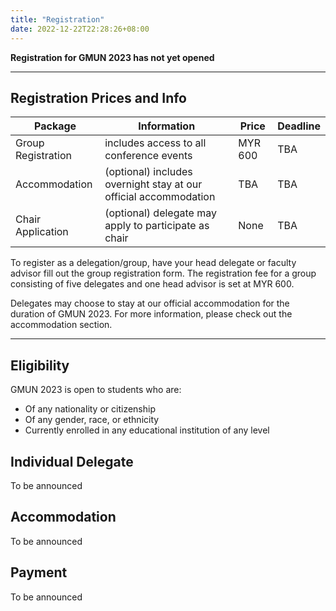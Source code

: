 ```yaml
---
title: "Registration"
date: 2022-12-22T22:28:26+08:00
---
```


**Registration for GMUN 2023 has not yet opened**

---

## Registration Prices and Info

<div class="registertable">

| Package            | Information                                                      | Price   | Deadline |
|--------------------|------------------------------------------------------------------|---------|----------|
| Group Registration | includes access to all conference events                         | MYR 600 | TBA      |
| Accommodation      | (optional) includes overnight stay at our official accommodation | TBA     | TBA      |
| Chair Application  | (optional) delegate may apply to participate as chair            | None    | TBA      |

</div>

To register as a delegation/group, have your head delegate or faculty advisor fill out the group registration form. The registration fee for a group consisting of five delegates and one head advisor is set at MYR 600.

Delegates may choose to stay at our official accommodation for the duration of GMUN 2023. For more information, please check out the accommodation section. 

---

## Eligibility


GMUN 2023 is open to students who are:
- Of any nationality or citizenship
- Of any gender, race, or ethnicity
- Currently enrolled in any educational institution of any level 

## Individual Delegate

To be announced

## Accommodation

To be announced

## Payment

To be announced
